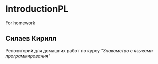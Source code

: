 # IntroductionPL
For homework

## Силаев Кирилл
Репозиторий для домашних работ по курсу *"Знакомство с языками программирования"*
